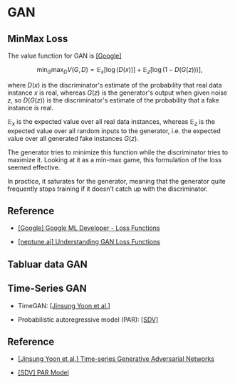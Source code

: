 # GAN

## MinMax Loss

The value function for GAN is [[Google]][Google ML Developer - Loss Functions]

$$\min_{G} \max_{D} V(G, D) = \mathbb{E}_x [ \log{\big( D(x) \big)} ] + \mathbb{E}_z[ \log{\big( 1-D(G(z)) \big)} ],$$

where $D(x)$ is the discriminator's estimate of the probability that real data instance $x$ is real, whereas $G(z)$ is the generator's output when given noise $z$, so $D(G(z))$ is the discriminator's estimate of the probability that a fake instance is real. 

$\mathbb{E}_x$ is the expected value over all real data instances, whereas $\mathbb{E}_z$ is the expected value over all random inputs to the generator, i.e. the expected value over all generated fake instances $G(z)$.

The generator tries to minimize this function while the discriminator tries to maximize it. Looking at it as a min-max game, this formulation of the loss seemed effective. 

In practice, it saturates for the generator, meaning that the generator quite frequently stops training if it doesn’t catch up with the discriminator.


## Reference

* [Google ML Developer - Loss Functions]: https://developers.google.com/machine-learning/gan/loss
[[Google] Google ML Developer - Loss Functions](https://developers.google.com/machine-learning/gan/loss)

* [Understanding GAN Loss Functions]: https://neptune.ai/blog/gan-loss-functions
[[neptune.ai] Understanding GAN Loss Functions](https://neptune.ai/blog/gan-loss-functions)





## Tabluar data GAN


## Time-Series GAN

* TimeGAN: [[Jinsung Yoon et al.]][Time-series Generative Adversarial Networks]

* Probabilistic autoregressive model (PAR): [[SDV]][PAR Model]



## Reference

* [Time-series Generative Adversarial Networks]: https://papers.nips.cc/paper_files/paper/2019/hash/c9efe5f26cd17ba6216bbe2a7d26d490-Abstract.html
[[Jinsung Yoon et al.] Time-series Generative Adversarial Networks](https://papers.nips.cc/paper_files/paper/2019/hash/c9efe5f26cd17ba6216bbe2a7d26d490-Abstract.html)

* [PAR Model]: https://sdv.dev/SDV/user_guides/timeseries/par.html
[[SDV] PAR Model](https://sdv.dev/SDV/user_guides/timeseries/par.html)


